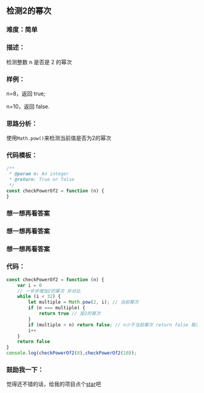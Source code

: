 ## 检测2的幂次 

### 难度：简单

### 描述：

检测整数 n 是否是 2 的幂次

### 样例：

n=8，返回 true;

n=10，返回 false.

### 思路分析：

使用`Math.pow()`来检测当前值是否为2的幂次

### 代码模板：

```js
/**
 * @param n: An integer
 * @return: True or false
 */
const checkPowerOf2 = function (n) {
}

```

### 想一想再看答案

### 想一想再看答案

### 想一想再看答案

### 代码：

```js
const checkPowerOf2 = function (n) {
    var i = 0
    // 一步步增加2的幂次 并对比
    while (i < 32) {
        let multiple = Math.pow(2, i); // 当前幂次
        if (n === multiple) {
            return true // 是2的幂次
        }
        if (multiple > n) return false; // n小于当前幂次 return false 取消无 用遍历 缩短运行时间
        i++
    }
    return false
}
console.log(checkPowerOf2(8),checkPowerOf2(10));
```

### 鼓励我一下：

觉得还不错的话，给我的项目点个[star](https://github.com/OBKoro1/Brush_algorithm)吧